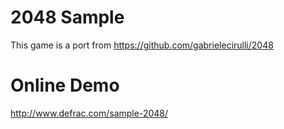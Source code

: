 # 2048 Sample
This game is a port from https://github.com/gabrielecirulli/2048

# Online Demo
http://www.defrac.com/sample-2048/
